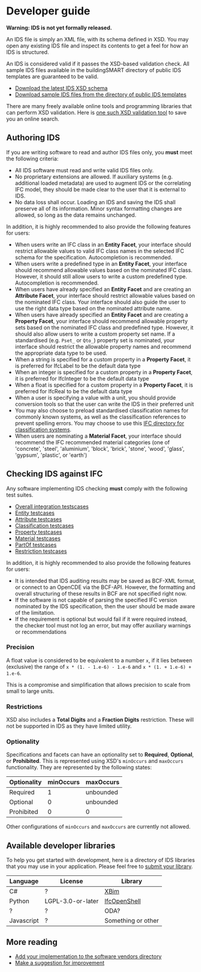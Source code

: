 # Developer guide

**Warning: IDS is not yet formally released.**

An IDS file is simply an XML file, with its schema defined in XSD. You may open any existing IDS file and inspect its contents to get a feel for how an IDS is structured.

An IDS is considered valid if it passes the XSD-based validation check. All sample IDS files available in the buildingSMART directory of public IDS templates are guaranteed to be valid.

 - [Download the latest IDS XSD schema](https://github.com/buildingSMART/IDS/blob/master/Development/ids.xsd)
 - [Download sample IDS files from the directory of public IDS templates](todo)

There are many freely available online tools and programming libraries that can perform XSD validation. Here is [one such XSD validation tool](https://www.liquid-technologies.com/online-xsd-validator) to save you an online search.

## Authoring IDS

If you are writing software to read and author IDS files only, you **must** meet the following criteria:

 - All IDS software must read and write valid IDS files only.
 - No proprietary extensions are allowed. If auxiliary systems (e.g. additional loaded metadata) are used to augment IDS or the correlating IFC model, they should be made clear to the user that it is external to IDS.
 - No data loss shall occur. Loading an IDS and saving the IDS shall preserve all of its information. Minor syntax formatting changes are allowed, so long as the data remains unchanged.

In addition, it is highly recommended to also provide the following features for users:

 - When users write an IFC class in an **Entity Facet**, your interface should restrict allowable values to valid IFC class names in the selected IFC schema for the specification. Autocompletion is recommended.
 - When users write a predefined type in an **Entity Facet**, your interface should recommend allowable values based on the nominated IFC class. However, it should still allow users to write a custom predefined type. Autocompletion is recommended.
 - When users have already specified an **Entity Facet** and are creating an **Attribute Facet**, your interface should restrict allowable values based on the nominated IFC class. Your interface should also guide the user to use the right data type based on the nominated attribute name.
 - When users have already specified an **Entity Facet** and are creating a **Property Facet**, your interface should recommend allowable property sets based on the nominated IFC class and predefined type. However, it should also allow users to write a custom property set name. If a standardised (e.g. `Pset_` or `Qto_`) property set is nominated, your interface should restrict the allowable property names and recommend the appropriate data type to be used.
 - When a string is specified for a custom property in a **Property Facet**, it is preferred for IfcLabel to be the default data type
 - When an integer is specified for a custom property in a **Property Facet**, it is preferred for IfcInteger to be the default data type
 - When a float is specified for a custom property in a **Property Facet**, it is preferred for IfcReal to be the default data type
 - When a user is specifying a value with a unit, you should provide conversion tools so that the user can write the IDS in their preferred unit
 - You may also choose to preload standardised classification names for commonly known systems, as well as the classification references to prevent spelling errors. You may choose to use this [IFC directory for classification systems](https://github.com/Moult/ifcclassification).
 - When users are nominating a **Material Facet**, your interface should recommend the IFC recommended material categories (one of 'concrete', 'steel', 'aluminium', 'block', 'brick', 'stone', 'wood', 'glass', 'gypsum', 'plastic', or 'earth')

## Checking IDS against IFC

Any software implementing IDS checking **must** comply with the following test suites.

 - [Overall integration testscases](testcases-ids.md)
 - [Entity testcases](testcases-entity.md)
 - [Attribute testcases](testcases-attribute.md)
 - [Classification testcases](testcases-classification.md)
 - [Property testcases](testcases-property.md)
 - [Material testcases](testcases-material.md)
 - [PartOf testcases](testcases-partof.md)
 - [Restriction testcases](testcases-restriction.md)

In addition, it is highly recommended to also provide the following features for users:

 - It is intended that IDS auditing results may be saved as BCF-XML format, or connect to an OpenCDE via the BCF-API. However, the formatting and overall structuring of these results in BCF are not specified right now.
 - If the software is not capable of parsing the specified IFC version nominated by the IDS specification, then the user should be made aware of the limitation.
 - If the requirement is optional but would fail if it were required instead, the checker tool must not log an error, but may offer auxiliary warnings or recommendations

### Precision

A float value is considered to be equivalent to a number `x`, if it lies between (exclusive) the range of `x * (1. - 1.e-6) - 1.e-6` and `x * (1. + 1.e-6) + 1.e-6`.

This is a compromise and simplification that allows precision to scale from small to large units.

### Restrictions

XSD also includes a **Total Digits** and a **Fraction Digits** restriction. These will not be supported in IDS as they have limited utility.

### Optionality

Specifications and facets can have an optionality set to **Required**, **Optional**, or **Prohibited**. This is represented using XSD's `minOccurs` and `maxOccurs` functionality. They are represented by the following states:

Optionality | minOccurs | maxOccurs
--- | --- | ---
Required | 1 | unbounded
Optional | 0 | unbounded
Prohibited | 0 | 0

Other configurations of `minOccurs` and `maxOccurs` are currently not allowed.

## Available developer libraries

To help you get started with development, here is a directory of IDS libraries that you may use in your application. Please feel free to [submit your library](https://github.com/buildingSMART/IDS/pulls).

Language | License | Library
--- | --- | ---
C# | ? | [XBim](todo)
Python | LGPL-3.0-or-later | [IfcOpenShell](todo)
? | ? | ODA?
Javascript | ? | Something or other

## More reading

 - [Add your implementation to the software vendors directory](https://technical.buildingsmart.org/resources/software-implementations/)
 - [Make a suggestion for improvement](https://github.com/buildingSMART/IDS/issues)
